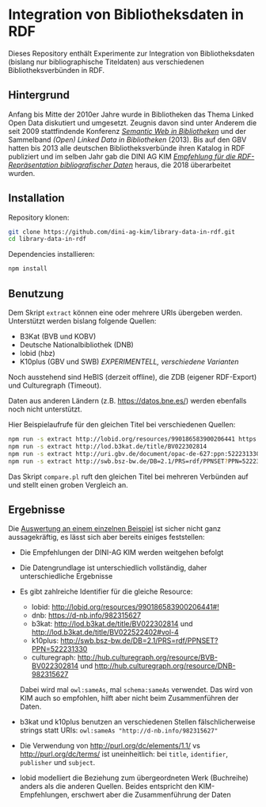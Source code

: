 # Integration von Bibliotheksdaten in RDF

Dieses Repository enthält Experimente zur Integration von Bibliotheksdaten (bislang nur bibliographische Titeldaten) aus verschiedenen Bibliotheksverbünden in RDF.

## Hintergrund

Anfang bis Mitte der 2010er Jahre wurde in Bibliotheken das Thema Linked Open Data diskutiert und umgesetzt. Zeugnis davon sind unter Anderem die seit 2009 stattfindende Konferenz [*Semantic Web in Bibliotheken*](https://swib.org/) und der Sammelband *(Open) Linked Data in Bibliotheken* (2013). Bis auf den GBV hatten bis 2013 alle deutschen Bibliotheksverbünde ihren Katalog in RDF publiziert und im selben Jahr gab die DINI AG KIM *[Empfehlung für die RDF-Repräsentation bibliografischer Daten](https://wiki.dnb.de/x/cYMOB)* heraus, die 2018 überarbeitet wurden.

## Installation

Repository klonen:

~~~sh
git clone https://github.com/dini-ag-kim/library-data-in-rdf.git
cd library-data-in-rdf
~~~

Dependencies installieren:

~~~sh
npm install
~~~

## Benutzung

Dem Skript `extract` können eine oder mehrere URIs übergeben werden. Unterstützt werden bislang folgende Quellen:

- B3Kat (BVB und KOBV)
- Deutsche Nationalbibliothek (DNB)
- lobid (hbz)
- K10plus (GBV und SWB) *EXPERIMENTELL, verschiedene Varianten*

Noch ausstehend sind HeBIS (derzeit offline), die ZDB (eigener RDF-Export) und Culturegraph (Timeout).

Daten aus anderen Ländern (z.B. <https://datos.bne.es/>) werden ebenfalls noch nicht unterstützt.

Hier Beispielaufrufe für den gleichen Titel bei verschiedenen Quellen:

~~~sh
npm run -s extract http://lobid.org/resources/990186583900206441 https://d-nb.info/982315627
npm run -s extract http://lod.b3kat.de/title/BV022302814
npm run -s extract http://uri.gbv.de/document/opac-de-627:ppn:522231330
npm run -s extract http://swb.bsz-bw.de/DB=2.1/PRS=rdf/PPNSET?PPN=522231330
~~~

Das Skript `compare.pl` ruft den gleichen Titel bei mehreren Verbünden auf und stellt einen groben Vergleich an.

## Ergebnisse

Die [Auswertung an einem einzelnen Beispiel](https://github.com/dini-ag-kim/library-data-in-rdf/issues/2) ist sicher nicht ganz aussagekräftig, es lässt sich aber bereits einiges feststellen:

- Die Empfehlungen der DINI-AG KIM werden weitgehen befolgt
- Die Datengrundlage ist unterschiedlich vollständig, daher unterschiedliche Ergebnisse
- Es gibt zahlreiche Identifier für die gleiche Resource:

  - lobid: <http://lobid.org/resources/990186583900206441#!>
  - dnb: <https://d-nb.info/982315627>
  - b3kat: <http://lod.b3kat.de/title/BV022302814> und <http://lod.b3kat.de/title/BV022522402#vol-4>
  - k10plus: <http://swb.bsz-bw.de/DB=2.1/PRS=rdf/PPNSET?PPN=522231330>
  - culturegraph: <http://hub.culturegraph.org/resource/BVB-BV022302814> und <http://hub.culturegraph.org/resource/DNB-982315627>

  Dabei wird mal `owl:sameAs`, mal `schema:sameAs` verwendet. Das wird von KIM auch so empfohlen, hilft aber nicht beim Zusammenführen der Daten.

- b3kat und k10plus benutzen an verschiedenen Stellen fälschlicherweise strings statt URIs:
  `owl:sameAs "http://d-nb.info/982315627"`
- Die Verwendung von <http://purl.org/dc/elements/1.1/> vs <http://purl.org/dc/terms/> ist uneinheitlich: bei `title`, `identifier`, `publisher` und `subject`.
- lobid modelliert die Beziehung zum übergeordneten Werk (Buchreihe) anders als die anderen Quellen. Beides entspricht den KIM-Empfehlungen, erschwert aber die Zusammenführung der Daten

